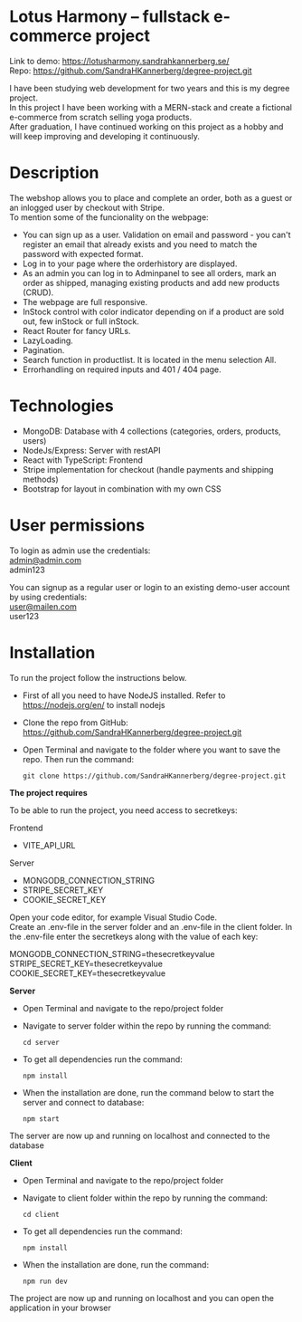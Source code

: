 # Lotus Harmony – fullstack e-commerce project

Link to demo: https://lotusharmony.sandrahkannerberg.se/ </br>
Repo: https://github.com/SandraHKannerberg/degree-project.git </br>

I have been studying web development for two years and this is my degree project. </br>
In this project I have been working with a MERN-stack and create a fictional e-commerce from scratch selling yoga products. </br>
After graduation, I have continued working on this project as a hobby and will keep improving and developing it continuously. </br>

# Description

The webshop allows you to place and complete an order, both as a guest or an inlogged user by checkout with Stripe. </br>
To mention some of the funcionality on the webpage: </br>

- You can sign up as a user. Validation on email and password - you can't register an email that already exists and you need to match the password with expected format.</br>
- Log in to your page where the orderhistory are displayed.</br>
- As an admin you can log in to Adminpanel to see all orders, mark an order as shipped, managing existing products and add new products (CRUD).</br>
- The webpage are full responsive.</br>
- InStock control with color indicator depending on if a product are sold out, few inStock or full inStock.</br>
- React Router for fancy URLs.</br>
- LazyLoading.</br>
- Pagination.</br>
- Search function in productlist. It is located in the menu selection All.</br>
- Errorhandling on required inputs and 401 / 404 page. </br>

# Technologies

- MongoDB: Database with 4 collections (categories, orders, products, users)
- NodeJs/Express: Server with restAPI
- React with TypeScript: Frontend
- Stripe implementation for checkout (handle payments and shipping methods)
- Bootstrap for layout in combination with my own CSS

# User permissions

To login as admin use the credentials: </br>
admin@admin.com </br>
admin123 </br>

You can signup as a regular user or login to an existing demo-user account by using credentials: </br>
user@mailen.com </br>
user123 </br>

# Installation

To run the project follow the instructions below.

- First of all you need to have NodeJS installed. Refer to https://nodejs.org/en/ to install nodejs

- Clone the repo from GitHub: https://github.com/SandraHKannerberg/degree-project.git

- Open Terminal and navigate to the folder where you want to save the repo. Then run the command: </br>

      git clone https://github.com/SandraHKannerberg/degree-project.git

**The project requires**

To be able to run the project, you need access to secretkeys:

Frontend
- VITE_API_URL

Server
- MONGODB_CONNECTION_STRING
- STRIPE_SECRET_KEY
- COOKIE_SECRET_KEY

Open your code editor, for example Visual Studio Code. </br>
Create an .env-file in the server folder and an .env-file in the client folder. In the .env-file enter the secretkeys along with the value of each key: </br>

MONGODB_CONNECTION_STRING=thesecretkeyvalue </br>
STRIPE_SECRET_KEY=thesecretkeyvalue </br>
COOKIE_SECRET_KEY=thesecretkeyvalue </br>

**Server**

- Open Terminal and navigate to the repo/project folder

- Navigate to server folder within the repo by running the command: </br>

      cd server

- To get all dependencies run the command: </br>

      npm install

- When the installation are done, run the command below to start the server and connect to database: </br>

      npm start

The server are now up and running on localhost and connected to the database

**Client**

- Open Terminal and navigate to the repo/project folder

- Navigate to client folder within the repo by running the command: </br>

      cd client

- To get all dependencies run the command: </br>

      npm install

- When the installation are done, run the command: </br>

      npm run dev

The project are now up and running on localhost and you can open the application in your browser
